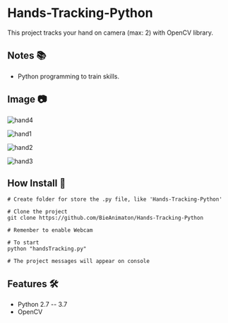 # Hands-Tracking-Python

This project tracks your hand on camera (max: 2) with OpenCV library.

## Notes :books:
- Python programming to train skills.

## Image :camera:
![hand4](https://user-images.githubusercontent.com/52220244/138112877-d49b8992-a818-4aa1-9863-3ba478dbd885.JPG)

![hand1](https://user-images.githubusercontent.com/52220244/138112884-8ef93c51-7ec9-4832-a2db-7294d8fb9934.JPG)

![hand2](https://user-images.githubusercontent.com/52220244/138112887-48ff29ef-1c2c-4c6a-9dcb-6ce0c01da767.JPG)

![hand3](https://user-images.githubusercontent.com/52220244/138112892-1f099c5d-fd3b-47c5-87b2-7f9fb7a633e4.JPG)

## How Install :bookmark_tabs:
```
# Create folder for store the .py file, like 'Hands-Tracking-Python'

# Clone the project
git clone https://github.com/BieAnimaton/Hands-Tracking-Python

# Remenber to enable Webcam

# To start
python "handsTracking.py"

# The project messages will appear on console
```

## Features :hammer_and_wrench:
- Python 2.7 -- 3.7
- OpenCV
